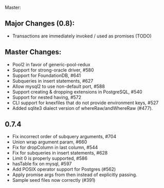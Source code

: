 Master:

## Major Changes (0.8):

- Transactions are immediately invoked / used as promises (TODO)

## Master Changes:

- Pool2 in favor of generic-pool-redux
- Support for strong-oracle driver, #580
- Support for FoundationDB, #641
- Subqueries in insert statements, #627
- Allow mysql2 to use non-default port, #588
- Support creating & dropping extensions in PostgreSQL, #540
- Support for nested having, #572
- CLI support for knexfiles that do not provide environment keys, #527
- Added sqlite3 dialect version of whereRaw/andWhereRaw (#477).

## 0.7.4

- Fix incorrect order of subquery arguments, #704
- Union wrap argument param, #660
- Fix for dropColumn in last column, #544
- Fix for subqueries in insert statements, #628
- Limit 0 is properly supported, #586
- hasTable fix on mysql, #597
- Add POSIX operator support for Postgres (#562)
- Apply promise args from then instead of explicitly passing.
- Sample seed files now correctly (#391)